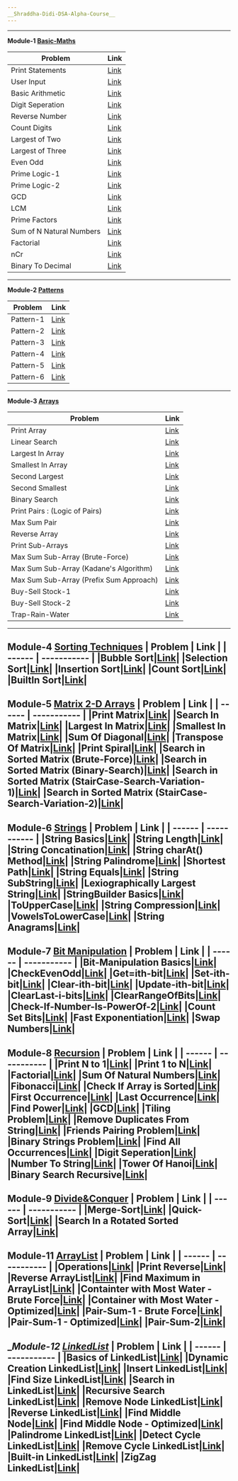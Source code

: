 ```yaml
---
__Shraddha-Didi-DSA-Alpha-Course__
---
```

---
__Module-1 [Basic-Maths](https://github.com/pvbgeek/ShraddhaDidi-DSA-Alpha-Course/tree/main/%5B001%5DBasicMaths)__

| Problem | Link |
| ------ | ----------- |
|Print Statements| [Link](https://github.com/pvbgeek/ShraddhaDidi-DSA-Alpha-Course/blob/main/%5B001%5DBasicMaths/%5B001%5DPrintStatament/MyFile.java)|
| User Input| [Link](https://github.com/pvbgeek/ShraddhaDidi-DSA-Alpha-Course/blob/main/%5B001%5DBasicMaths/%5B002%5DUserInput/MyFile.java)|
|Basic Arithmetic| [Link](https://github.com/pvbgeek/ShraddhaDidi-DSA-Alpha-Course/blob/main/%5B001%5DBasicMaths/%5B003%5DASMD/MyFile.java)|
|Digit Seperation|[Link](https://github.com/pvbgeek/ShraddhaDidi-DSA-Alpha-Course/blob/main/%5B001%5DBasicMaths/%5B004%5DDigitSeperation/MyFile.java)|
|Reverse Number|[Link](https://github.com/pvbgeek/ShraddhaDidi-DSA-Alpha-Course/blob/main/%5B001%5DBasicMaths/%5B005%5DReverseNumber/MyFile.java)|
|Count Digits|[Link](https://github.com/pvbgeek/ShraddhaDidi-DSA-Alpha-Course/blob/main/%5B001%5DBasicMaths/%5B006%5DCountDigits/MyFile.java)|
|Largest of Two|[Link](https://github.com/pvbgeek/ShraddhaDidi-DSA-Alpha-Course/blob/main/%5B001%5DBasicMaths/%5B007%5DLargestOfTwo/MyFile.java)|
|Largest of Three|[Link](https://github.com/pvbgeek/ShraddhaDidi-DSA-Alpha-Course/blob/main/%5B001%5DBasicMaths/%5B008%5DLargestOfThree/MyFile.java)|
|Even Odd|[Link](https://github.com/pvbgeek/ShraddhaDidi-DSA-Alpha-Course/blob/main/%5B001%5DBasicMaths/%5B009%5DEvenOdd/MyFile.java)|
|Prime Logic-1|[Link](https://github.com/pvbgeek/ShraddhaDidi-DSA-Alpha-Course/blob/main/%5B001%5DBasicMaths/%5B010%5DPrimeLogic-1/MyFile.java)|
|Prime Logic-2|[Link](https://github.com/pvbgeek/ShraddhaDidi-DSA-Alpha-Course/blob/main/%5B001%5DBasicMaths/%5B011%5DPrimeLogic-2/MyFile.java)|
|GCD|[Link](https://github.com/pvbgeek/ShraddhaDidi-DSA-Alpha-Course/blob/main/%5B001%5DBasicMaths/%5B012%5DGCD/MyFile.java)|
|LCM|[Link](https://github.com/pvbgeek/ShraddhaDidi-DSA-Alpha-Course/blob/main/%5B001%5DBasicMaths/%5B013%5DLCM/MyFile.java)|
|Prime Factors|[Link](https://github.com/pvbgeek/ShraddhaDidi-DSA-Alpha-Course/blob/main/%5B001%5DBasicMaths/%5B014%5DPrimeFactors/MyFile.java)|
|Sum of N Natural Numbers|[Link](https://github.com/pvbgeek/ShraddhaDidi-DSA-Alpha-Course/blob/main/%5B001%5DBasicMaths/%5B015%5DSumOf-N-Numbers/MyFile.java)|
|Factorial|[Link](https://github.com/pvbgeek/ShraddhaDidi-DSA-Alpha-Course/blob/main/%5B001%5DBasicMaths/%5B016%5DFactorial/MyFile.java)|
|nCr|[Link](https://github.com/pvbgeek/ShraddhaDidi-DSA-Alpha-Course/blob/main/%5B001%5DBasicMaths/%5B017%5DnCr/MyFile.java)|
|Binary To Decimal|[Link](https://github.com/pvbgeek/ShraddhaDidi-DSA-Alpha-Course/blob/main/%5B001%5DBasicMaths/%5B018%5DBinaryToDecimal/MyFile.java)|
---
__Module-2 [Patterns](https://github.com/pvbgeek/ShraddhaDidi-DSA-Alpha-Course/tree/main/%5B002%5DPatterns)__

| Problem | Link |
| ------ | ----------- |
|Pattern-1|[Link](https://github.com/pvbgeek/ShraddhaDidi-DSA-Alpha-Course/blob/main/%5B002%5DPatterns/%5B001%5DPattern-1/MyFile.java)|
|Pattern-2|[Link](https://github.com/pvbgeek/ShraddhaDidi-DSA-Alpha-Course/blob/main/%5B002%5DPatterns/%5B002%5DPattern-2/MyFile.java)|
|Pattern-3|[Link](https://github.com/pvbgeek/ShraddhaDidi-DSA-Alpha-Course/blob/main/%5B002%5DPatterns/%5B003%5DPattern-3/MyFile.java)|
|Pattern-4|[Link](https://github.com/pvbgeek/ShraddhaDidi-DSA-Alpha-Course/blob/main/%5B002%5DPatterns/%5B004%5DPattern-4/MyFile.java)|
|Pattern-5|[Link](https://github.com/pvbgeek/ShraddhaDidi-DSA-Alpha-Course/blob/main/%5B002%5DPatterns/%5B005%5DPattern-5/MyFile.java)|
|Pattern-6|[Link](https://github.com/pvbgeek/ShraddhaDidi-DSA-Alpha-Course/blob/main/%5B002%5DPatterns/%5B006%5DPattern-6/MyFile.java)|
---
__Module-3 [Arrays](https://github.com/pvbgeek/ShraddhaDidi-DSA-Alpha-Course/tree/main/%5B003%5DArrays)__

| Problem | Link |
| ------ | ----------- |
|Print Array|[Link](https://github.com/pvbgeek/ShraddhaDidi-DSA-Alpha-Course/blob/main/%5B003%5DArrays/%5B001%5DPrintArray/MyFile.java)|
|Linear Search|[Link](https://github.com/pvbgeek/ShraddhaDidi-DSA-Alpha-Course/blob/main/%5B003%5DArrays/%5B002%5DLinearSearch/MyFile.java)|
|Largest In Array|[Link](https://github.com/pvbgeek/ShraddhaDidi-DSA-Alpha-Course/blob/main/%5B003%5DArrays/%5B003%5DLargestInArray/MyFile.java)|
|Smallest In Array|[Link](https://github.com/pvbgeek/ShraddhaDidi-DSA-Alpha-Course/blob/main/%5B003%5DArrays/%5B004%5DSmallestInArray/MyFile.java)|
|Second Largest|[Link](https://github.com/pvbgeek/ShraddhaDidi-DSA-Alpha-Course/blob/main/%5B003%5DArrays/%5B005%5DSecondLargest/MyFile.java)|
|Second Smallest|[Link](https://github.com/pvbgeek/ShraddhaDidi-DSA-Alpha-Course/blob/main/%5B003%5DArrays/%5B006%5DSecondSmallest/MyFile.java)|
|Binary Search|[Link](https://github.com/pvbgeek/ShraddhaDidi-DSA-Alpha-Course/blob/main/%5B003%5DArrays/%5B007%5DBinarySearch/MyFile.java)|
|Print Pairs : (Logic of Pairs)|[Link](https://github.com/pvbgeek/ShraddhaDidi-DSA-Alpha-Course/blob/main/%5B003%5DArrays/%5B008%5DPrintPairs/MyFile.java)|
|Max Sum Pair|[Link](https://github.com/pvbgeek/ShraddhaDidi-DSA-Alpha-Course/blob/main/%5B003%5DArrays/%5B009%5DPairMaxSum/MyFile.java)|
|Reverse Array|[Link](https://github.com/pvbgeek/ShraddhaDidi-DSA-Alpha-Course/blob/main/%5B003%5DArrays/%5B010%5DReverseArray/MyFile.java)|
|Print Sub-Arrays|[Link](https://github.com/pvbgeek/ShraddhaDidi-DSA-Alpha-Course/blob/main/%5B003%5DArrays/%5B011%5DPrintSubArray/MyFile.java)|
|Max Sum Sub-Array (Brute-Force)|[Link](https://github.com/pvbgeek/ShraddhaDidi-DSA-Alpha-Course/blob/main/%5B003%5DArrays/%5B012%5DMaximumSumSubArray-BruteForce/MyFile.java)|
|Max Sum Sub-Array (Kadane's Algorithm)|[Link](https://github.com/pvbgeek/ShraddhaDidi-DSA-Alpha-Course/blob/main/%5B003%5DArrays/%5B013%5DKadane'sAlgorithm-MaximumSumSubArray/MyFile.java)|
|Max Sum Sub-Array (Prefix Sum Approach)|[Link](https://github.com/pvbgeek/ShraddhaDidi-DSA-Alpha-Course/blob/main/%5B003%5DArrays/%5B014%5DPrefixSumApproach-MaximumSumSubArray/MyFile.java)|
|Buy-Sell Stock-1|[Link](https://github.com/pvbgeek/ShraddhaDidi-DSA-Alpha-Course/blob/main/%5B003%5DArrays/%5B015%5DBuySell-Stock-1/MyFile.java)|
|Buy-Sell Stock-2|[Link](https://github.com/pvbgeek/ShraddhaDidi-DSA-Alpha-Course/blob/main/%5B003%5DArrays/%5B016%5DBuySell-Stock-2/MyFile.java)|
|Trap-Rain-Water|[Link](https://github.com/pvbgeek/ShraddhaDidi-DSA-Alpha-Course/blob/main/%5B003%5DArrays/%5B017%5DTrap-Rain-Water/MyFile.java)|
---
__Module-4 [Sorting Techniques](https://github.com/pvbgeek/ShraddhaDidi-DSA-Alpha-Course/tree/main/%5B003%5DArrays)__
| Problem | Link |
| ------ | ----------- |
|Bubble Sort|[Link](https://github.com/pvbgeek/ShraddhaDidi-DSA-Alpha-Course/blob/main/%5B004%5DSorting/%5B001%5DBubbleSort/MyFile.java)|
|Selection Sort|[Link](https://github.com/pvbgeek/ShraddhaDidi-DSA-Alpha-Course/blob/main/%5B004%5DSorting/%5B002%5DSelectionSort/MyFile.java)|
|Insertion Sort|[Link](https://github.com/pvbgeek/ShraddhaDidi-DSA-Alpha-Course/blob/main/%5B004%5DSorting/%5B003%5DInsertionSort/MyFile.java)|
|Count Sort|[Link](https://github.com/pvbgeek/ShraddhaDidi-DSA-Alpha-Course/blob/main/%5B004%5DSorting/%5B004%5DCountSort/MyFile.java)|
|BuiltIn Sort|[Link](https://github.com/pvbgeek/ShraddhaDidi-DSA-Alpha-Course/blob/main/%5B004%5DSorting/%5B005%5DBuiltInSort/MyFile.java)|
---
__Module-5 [Matrix 2-D Arrays](https://github.com/pvbgeek/ShraddhaDidi-DSA-Alpha-Course/tree/main/%5B005%5D2D-Arrays)__
| Problem | Link |
| ------ | ----------- |
|Print Matrix|[Link](https://github.com/pvbgeek/ShraddhaDidi-DSA-Alpha-Course/blob/main/%5B005%5D2D-Arrays/%5B001%5DPrintMatrix/MyFile.java)|
|Search In Matrix|[Link](https://github.com/pvbgeek/ShraddhaDidi-DSA-Alpha-Course/blob/main/%5B005%5D2D-Arrays/%5B002%5DSearchInMatrix/MyFile.java)|
|Largest In Matrix|[Link](https://github.com/pvbgeek/ShraddhaDidi-DSA-Alpha-Course/blob/main/%5B005%5D2D-Arrays/%5B003%5DLargestInMatrix/MyFile.java)|
|Smallest In Matrix|[Link](https://github.com/pvbgeek/ShraddhaDidi-DSA-Alpha-Course/blob/main/%5B005%5D2D-Arrays/%5B004%5DSmallestInMatrix/MyFile.java)|
|Sum Of Diagonal|[Link](https://github.com/pvbgeek/ShraddhaDidi-DSA-Alpha-Course/blob/main/%5B005%5D2D-Arrays/%5B005%5DSumOfDiagonal/MyFile.java)|
|Transpose Of Matrix|[Link](https://github.com/pvbgeek/ShraddhaDidi-DSA-Alpha-Course/blob/main/%5B005%5D2D-Arrays/%5B006%5DTransposeOfMatrix/MyFile.java)|
|Print Spiral|[Link](https://github.com/pvbgeek/ShraddhaDidi-DSA-Alpha-Course/blob/main/%5B005%5D2D-Arrays/%5B007%5DPrintSpiral/MyFile.java)|
|Search in Sorted Matrix (Brute-Force)|[Link](https://github.com/pvbgeek/ShraddhaDidi-DSA-Alpha-Course/blob/main/%5B005%5D2D-Arrays/%5B008%5DSearchInSortedMatrix-BruteForce/MyFile.java)|
|Search in Sorted Matrix (Binary-Search)|[Link](https://github.com/pvbgeek/ShraddhaDidi-DSA-Alpha-Course/blob/main/%5B005%5D2D-Arrays/%5B009%5DSearchInSortedMatrix-BinarySearch/MyFile.java)|
|Search in Sorted Matrix (StairCase-Search-Variation-1)|[Link](https://github.com/pvbgeek/ShraddhaDidi-DSA-Alpha-Course/blob/main/%5B005%5D2D-Arrays/%5B010%5DSearchInSortedMatrix-StairCaseSearch-Variation-1/MyFile.java)|
|Search in Sorted Matrix (StairCase-Search-Variation-2)|[Link](https://github.com/pvbgeek/ShraddhaDidi-DSA-Alpha-Course/blob/main/%5B005%5D2D-Arrays/%5B011%5DSearchInSortedMatrix-StairCaseSearch-Variation-2/MyFile.java)|
---
__Module-6 [Strings](https://github.com/pvbgeek/ShraddhaDidi-DSA-Alpha-Course/tree/main/%5B006%5DStrings)__
| Problem | Link |
| ------ | ----------- |
|String Basics|[Link](https://github.com/pvbgeek/ShraddhaDidi-DSA-Alpha-Course/blob/main/%5B006%5DStrings/%5B001%5D%20Strings-Basics/MyFile.java)|
|String Length|[Link](https://github.com/pvbgeek/ShraddhaDidi-DSA-Alpha-Course/blob/main/%5B006%5DStrings/%5B002%5D%20Strings%20Length/MyFile.java)|
|String Concatination|[Link](https://github.com/pvbgeek/ShraddhaDidi-DSA-Alpha-Course/blob/main/%5B006%5DStrings/%5B003%5D%20Strings%20Concatination/MyFile.java)|
|String charAt() Method|[Link](https://github.com/pvbgeek/ShraddhaDidi-DSA-Alpha-Course/blob/main/%5B006%5DStrings/%5B004%5D%20Strings%20charAt%20Method/MyFile.java)|
|String Palindrome|[Link](https://github.com/pvbgeek/ShraddhaDidi-DSA-Alpha-Course/blob/main/%5B006%5DStrings/%5B005%5D%20String%20Palindrome/MyFile.java)|
|Shortest Path|[Link](https://github.com/pvbgeek/ShraddhaDidi-DSA-Alpha-Course/blob/main/%5B006%5DStrings/%5B006%5D%20Shortest%20Path/MyFile.java)|
|String Equals|[Link](https://github.com/pvbgeek/ShraddhaDidi-DSA-Alpha-Course/blob/main/%5B006%5DStrings/%5B007%5D%20String%20Equals/MyFile.java)|
|String SubString|[Link](https://github.com/pvbgeek/ShraddhaDidi-DSA-Alpha-Course/blob/main/%5B006%5DStrings/%5B008%5D%20String%20SubString/MyFile.java)|
|Lexiographically Largest String|[Link](https://github.com/pvbgeek/ShraddhaDidi-DSA-Alpha-Course/blob/main/%5B006%5DStrings/%5B009%5D%20Largest%20String/MyFile.java)|
|StringBuilder Basics|[Link](https://github.com/pvbgeek/ShraddhaDidi-DSA-Alpha-Course/blob/main/%5B006%5DStrings/%5B010%5D%20StringBuilder-Basics/MyFile.java)|
|ToUpperCase|[Link](https://github.com/pvbgeek/ShraddhaDidi-DSA-Alpha-Course/blob/main/%5B006%5DStrings/%5B011%5D%20ToUpperCase/MyFile.java)|
|String Compression|[Link](https://github.com/pvbgeek/ShraddhaDidi-DSA-Alpha-Course/blob/main/%5B006%5DStrings/%5B012%5D%20String%20Compression/MyFile.java)|
|VowelsToLowerCase|[Link](https://github.com/pvbgeek/ShraddhaDidi-DSA-Alpha-Course/blob/main/%5B006%5DStrings/%5B015%5D%20VowelsToLowerCase/MyFile.java)|
|String Anagrams|[Link](https://github.com/pvbgeek/ShraddhaDidi-DSA-Alpha-Course/blob/main/%5B006%5DStrings/%5B016%5D%20String%20Anagrams/MyFile.java)|
---
__Module-7 [Bit Manipulation](https://github.com/pvbgeek/ShraddhaDidi-DSA-Alpha-Course/tree/main/%5B007%5DBit-Manipulation)__
| Problem | Link |
| ------ | ----------- |
|Bit-Manipulation Basics|[Link](https://github.com/pvbgeek/ShraddhaDidi-DSA-Alpha-Course/blob/main/%5B007%5DBit-Manipulation/%5B001%5D%20Basics-BitManipulation/MyFile.java)|
|CheckEvenOdd|[Link](https://github.com/pvbgeek/ShraddhaDidi-DSA-Alpha-Course/blob/main/%5B007%5DBit-Manipulation/%5B002%5D%20CheckEvenOrOdd/MyFile.java)|
|Get=ith-bit|[Link](https://github.com/pvbgeek/ShraddhaDidi-DSA-Alpha-Course/blob/main/%5B007%5DBit-Manipulation/%5B003%5D%20Get-ith-bit/MyFile.java)|
|Set-ith-bit|[Link](https://github.com/pvbgeek/ShraddhaDidi-DSA-Alpha-Course/blob/main/%5B007%5DBit-Manipulation/%5B004%5D%20Set-ith-bit/MyFile.java)|
|Clear-ith-bit|[Link](https://github.com/pvbgeek/ShraddhaDidi-DSA-Alpha-Course/blob/main/%5B007%5DBit-Manipulation/%5B005%5D%20Clear-ith-bit/MyFile.java)|
|Update-ith-bit|[Link](https://github.com/pvbgeek/ShraddhaDidi-DSA-Alpha-Course/blob/main/%5B007%5DBit-Manipulation/%5B006%5D%20Update-ith-bit/MyFile.java)|
|ClearLast-i-bits|[Link](https://github.com/pvbgeek/ShraddhaDidi-DSA-Alpha-Course/blob/main/%5B007%5DBit-Manipulation/%5B007%5D%20ClearLast-i-bits/MyFile.java)|
|ClearRangeOfBits|[Link](https://github.com/pvbgeek/ShraddhaDidi-DSA-Alpha-Course/blob/main/%5B007%5DBit-Manipulation/%5B008%5D%20ClearRangeOfBits/MyFile.java)|
|Check-If-Number-Is-PowerOf-2|[Link](https://github.com/pvbgeek/ShraddhaDidi-DSA-Alpha-Course/blob/main/%5B007%5DBit-Manipulation/%5B009%5D%20CheckIf-Number-PowerOf-2/MyFile.java)|
|Count Set Bits|[Link](https://github.com/pvbgeek/ShraddhaDidi-DSA-Alpha-Course/blob/main/%5B007%5DBit-Manipulation/%5B010%5D%20CountSetBits/MyFile.java)|
|Fast Exponentiation|[Link](https://github.com/pvbgeek/ShraddhaDidi-DSA-Alpha-Course/blob/main/%5B007%5DBit-Manipulation/%5B011%5D%20FastExponentiation/MyFile.java)|
|Swap Numbers|[Link](https://github.com/pvbgeek/ShraddhaDidi-DSA-Alpha-Course/blob/main/%5B007%5DBit-Manipulation/%5B012%5D%20SwapNumbers/MyFile.java)|
---
__Module-8 [Recursion](https://github.com/pvbgeek/ShraddhaDidi-DSA-Alpha-Course/tree/main/%5B008%5D%20Recursion)__
| Problem | Link |
| ------ | ----------- |
|Print N to 1|[Link](https://github.com/pvbgeek/ShraddhaDidi-DSA-Alpha-Course/blob/main/%5B008%5D%20Recursion/%5B001%5D%20Print-N-1/MyFile.java)|
|Print 1 to N|[Link](https://github.com/pvbgeek/ShraddhaDidi-DSA-Alpha-Course/blob/main/%5B008%5D%20Recursion/%5B002%5D%20Print-1-N/MyFile.java)|
|Factorial|[Link](https://github.com/pvbgeek/ShraddhaDidi-DSA-Alpha-Course/blob/main/%5B008%5D%20Recursion/%5B003%5D%20Factorial/MyFile.java)|
|Sum Of Natural Numbers|[Link](https://github.com/pvbgeek/ShraddhaDidi-DSA-Alpha-Course/blob/main/%5B008%5D%20Recursion/%5B004%5D%20SumOfNaturalNumbers/MyFile.java)|
|Fibonacci|[Link](https://github.com/pvbgeek/ShraddhaDidi-DSA-Alpha-Course/blob/main/%5B008%5D%20Recursion/%5B005%5D%20Fibonacci/MyFile.java)|
|Check If Array is Sorted|[Link](https://github.com/pvbgeek/ShraddhaDidi-DSA-Alpha-Course/blob/main/%5B008%5D%20Recursion/%5B006%5D%20CheckIfArraySorted/MyFile.java)|
|First Occurrence|[Link](https://github.com/pvbgeek/ShraddhaDidi-DSA-Alpha-Course/blob/main/%5B008%5D%20Recursion/%5B007%5D%20FirstOccurrence/MyFile.java)|
|Last Occurrence|[Link](https://github.com/pvbgeek/ShraddhaDidi-DSA-Alpha-Course/blob/main/%5B008%5D%20Recursion/%5B008%5D%20LastOccurrence/MyFile.java)|
|Find Power|[Link](https://github.com/pvbgeek/ShraddhaDidi-DSA-Alpha-Course/blob/main/%5B008%5D%20Recursion/%5B009%5D%20FindPower/MyFile.java)|
|GCD|[Link](https://github.com/pvbgeek/ShraddhaDidi-DSA-Alpha-Course/blob/main/%5B008%5D%20Recursion/%5B010%5D%20GCD/MyFile.java)|
|Tiling Problem|[Link](https://github.com/pvbgeek/ShraddhaDidi-DSA-Alpha-Course/blob/main/%5B008%5D%20Recursion/%5B011%5D%20TilingProblem/MyFile.java)|
|Remove Duplicates From String|[Link](https://github.com/pvbgeek/ShraddhaDidi-DSA-Alpha-Course/blob/main/%5B008%5D%20Recursion/%5B012%5D%20RemoveDuplicatesInString/MyFile.java)|
|Friends Pairing Problem|[Link](https://github.com/pvbgeek/ShraddhaDidi-DSA-Alpha-Course/blob/main/%5B008%5D%20Recursion/%5B013%5D%20FriendsPairingProblem/MyFile.java)|
|Binary Strings Problem|[Link](https://github.com/pvbgeek/ShraddhaDidi-DSA-Alpha-Course/blob/main/%5B008%5D%20Recursion/%5B014%5D%20BinaryStringsProblem/MyFile.java)|
|Find All Occurrences|[Link](https://github.com/pvbgeek/ShraddhaDidi-DSA-Alpha-Course/blob/main/%5B008%5D%20Recursion/%5B015%5D%20FindAllOccurrences/MyFile.java)|
|Digit Seperation|[Link](https://github.com/pvbgeek/ShraddhaDidi-DSA-Alpha-Course/blob/main/%5B008%5D%20Recursion/%5B016%5D%20DigitSeperation/MyFile.java)|
|Number To String|[Link](https://github.com/pvbgeek/ShraddhaDidi-DSA-Alpha-Course/blob/main/%5B008%5D%20Recursion/%5B017%5D%20NumberToString/MyFile.java)|
|Tower Of Hanoi|[Link](https://github.com/pvbgeek/ShraddhaDidi-DSA-Alpha-Course/blob/main/%5B008%5D%20Recursion/%5B018%5D%20TowerOfHanoi/MyFile.java)|
|Binary Search Recursive|[Link](https://github.com/pvbgeek/ShraddhaDidi-DSA-Alpha-Course/blob/main/%5B008%5D%20Recursion/%5B019%5DBinarySearch-Recursive/MyFile.java)|
---
__Module-9 [Divide&Conquer](https://github.com/pvbgeek/ShraddhaDidi-DSA-Alpha-Course/tree/main/%5B009%5DDivide%26Conquer)__
| Problem | Link |
| ------ | ----------- |
|Merge-Sort|[Link](https://github.com/pvbgeek/ShraddhaDidi-DSA-Alpha-Course/blob/main/%5B009%5DDivide%26Conquer/%5B001%5DMergeSort/MyFile.java)|
|Quick-Sort|[Link](https://github.com/pvbgeek/ShraddhaDidi-DSA-Alpha-Course/blob/main/%5B009%5DDivide%26Conquer/%5B002%5DQuickSort/MyFile.java)|
|Search In a Rotated Sorted Array|[Link](https://github.com/pvbgeek/ShraddhaDidi-DSA-Alpha-Course/blob/main/%5B009%5DDivide%26Conquer/%5B003%5DSearchInRotatedSorted/MyFile.java)|
---
__Module-11 [ArrayList](https://github.com/pvbgeek/ShraddhaDidi-DSA-Alpha-Course/tree/main/%5B011%5DArrayList)__
| Problem | Link |
| ------ | ----------- |
|Operations|[Link](https://github.com/pvbgeek/ShraddhaDidi-DSA-Alpha-Course/blob/main/%5B011%5DArrayList/%5B001%5DOperations/MyFile.java)|
|Print Reverse|[Link](https://github.com/pvbgeek/ShraddhaDidi-DSA-Alpha-Course/blob/main/%5B011%5DArrayList/%5B002%5DPrintReverse/MyFile.java)|
|Reverse ArrayList|[Link](https://github.com/pvbgeek/ShraddhaDidi-DSA-Alpha-Course/blob/main/%5B011%5DArrayList/%5B003%5DReverseArrayList/MyFile.java)|
|Find Maximum in ArrayList|[Link](https://github.com/pvbgeek/ShraddhaDidi-DSA-Alpha-Course/blob/main/%5B011%5DArrayList/%5B004%5DFindMaximumInArrayList/MyFile.java)|
|Containter with Most Water - Brute Force|[Link](https://github.com/pvbgeek/ShraddhaDidi-DSA-Alpha-Course/blob/main/%5B011%5DArrayList/%5B005%5DContainerWithMostWater-BruteForce/MyFile.java)|
|Container with Most Water - Optimized|[Link](https://github.com/pvbgeek/ShraddhaDidi-DSA-Alpha-Course/blob/main/%5B011%5DArrayList/%5B006%5DContainerWithMostWater-Optimized/MyFile.java)|
|Pair-Sum-1 - Brute Force|[Link](https://github.com/pvbgeek/ShraddhaDidi-DSA-Alpha-Course/blob/main/%5B011%5DArrayList/%5B007%5DPairSum-1-BruteForce/MyFile.java)|
|Pair-Sum-1 - Optimized|[Link](https://github.com/pvbgeek/ShraddhaDidi-DSA-Alpha-Course/blob/main/%5B011%5DArrayList/%5B008%5DPairSum-1-Optimized/MyFile.java)|
|Pair-Sum-2|[Link](https://github.com/pvbgeek/ShraddhaDidi-DSA-Alpha-Course/blob/main/%5B011%5DArrayList/%5B009%5DPairSum-2/MyFile.java)|
---
__Module-12 [LinkedList](https://github.com/pvbgeek/ShraddhaDidi-DSA-Alpha-Course/tree/main/%5B012%5DLinkedList)_
| Problem | Link |
| ------ | ----------- |
|Basics of LinkedList|[Link](https://github.com/pvbgeek/ShraddhaDidi-DSA-Alpha-Course/blob/main/%5B012%5DLinkedList/%5B001%5DBasic-LinkedList/MyFile.java)|
|Dynamic Creation LinkedList|[Link](https://github.com/pvbgeek/ShraddhaDidi-DSA-Alpha-Course/blob/main/%5B012%5DLinkedList/%5B002%5DLinkedList-Creation/MyFile.java)|
|Insert LinkedList|[Link](https://github.com/pvbgeek/ShraddhaDidi-DSA-Alpha-Course/blob/main/%5B012%5DLinkedList/%5B003%5DInsert-LinkedList/MyFile.java)|
|Find Size LinkedList|[Link](https://github.com/pvbgeek/ShraddhaDidi-DSA-Alpha-Course/blob/main/%5B012%5DLinkedList/%5B004%5DFindSize-LinkedList/MyFile.java)|
|Search in LinkedList|[Link](https://github.com/pvbgeek/ShraddhaDidi-DSA-Alpha-Course/blob/main/%5B012%5DLinkedList/%5B005%5DSearch-LinkedList/MyFile.java)|
|Recursive Search LinkedList|[Link](https://github.com/pvbgeek/ShraddhaDidi-DSA-Alpha-Course/blob/main/%5B012%5DLinkedList/%5B006%5DRecursiveSearch-LinkedList/MyFile.java)|
|Remove Node LinkedList|[Link](https://github.com/pvbgeek/ShraddhaDidi-DSA-Alpha-Course/blob/main/%5B012%5DLinkedList/%5B007%5DRemoveNode-LinkedList/MyFile.java)|
|Reverse LinkedList|[Link](https://github.com/pvbgeek/ShraddhaDidi-DSA-Alpha-Course/blob/main/%5B012%5DLinkedList/%5B008%5DReverse-LinkedList/MyFile.java)|
|Find Middle Node|[Link](https://github.com/pvbgeek/ShraddhaDidi-DSA-Alpha-Course/blob/main/%5B012%5DLinkedList/%5B009%5DFindMiddleNode-LinkedList/MyFile.java)|
|Find Middle Node - Optimized|[Link](https://github.com/pvbgeek/ShraddhaDidi-DSA-Alpha-Course/blob/main/%5B012%5DLinkedList/%5B010%5DMiddleNode-Optimized-LinkedList/MyFile.java)|
|Palindrome LinkedList|[Link](https://github.com/pvbgeek/ShraddhaDidi-DSA-Alpha-Course/blob/main/%5B012%5DLinkedList/%5B011%5DPalindrome-LinkedList/MyFile.java)|
|Detect Cycle LinkedList|[Link](https://github.com/pvbgeek/ShraddhaDidi-DSA-Alpha-Course/blob/main/%5B012%5DLinkedList/%5B012%5DDetectCycle-LinkedList/MyFile.java)|
|Remove Cycle LinkedList|[Link](https://github.com/pvbgeek/ShraddhaDidi-DSA-Alpha-Course/blob/main/%5B012%5DLinkedList/%5B013%5DRemoveCycle-LinkedList/MyFile.java)|
|Built-in LinkedList|[Link](https://github.com/pvbgeek/ShraddhaDidi-DSA-Alpha-Course/blob/main/%5B012%5DLinkedList/%5B014%5DBuiltIn-LinkedList/MyFile.java)|
|ZigZag LinkedList|[Link](https://github.com/pvbgeek/ShraddhaDidi-DSA-Alpha-Course/blob/main/%5B012%5DLinkedList/%5B015%5DZigZag-LinkedList/MyFile.java)|
---
